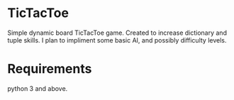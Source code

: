 # TicTacToe
Simple dynamic board TicTacToe game.  Created to increase dictionary and tuple skills.
I plan to impliment some basic AI, and possibly difficulty levels.

# Requirements
python 3 and above.
